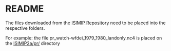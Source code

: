 # README

The files downloaded from the [ISIMIP Repository](https://data.isimip.org/search/tree/ISIMIP2a/InputData/climate/atmosphere/watch-wfdei/) need to be placed into the respective folders.

For example: the file pr_watch-wfdei_1979_1980_landonly.nc4 is placed on the [ISIMIP2a/pr/](./pr/) directory
